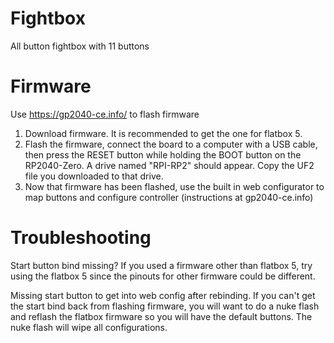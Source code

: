 # Fightbox
All button fightbox with 11 buttons

# Firmware
Use https://gp2040-ce.info/ to flash firmware
1. Download firmware. It is recommended to get the one for flatbox 5.
2. Flash the firmware, connect the board to a computer with a USB cable, then press the RESET button while holding the BOOT button on the RP2040-Zero. A drive named "RPI-RP2" should appear. Copy the UF2 file you downloaded to that drive.
3. Now that firmware has been flashed, use the built in web configurator to map buttons and configure controller (instructions at gp2040-ce.info)

# Troubleshooting
Start button bind missing?
If you used a firmware other than flatbox 5, try using the flatbox 5 since the pinouts for other firmware could be different.

Missing start button to get into web config after rebinding.
If you can't get the start bind back from flashing firmware, you will want to do a nuke flash and reflash the flatbox firmware so you will have the default buttons. The nuke flash will wipe all configurations.
